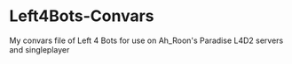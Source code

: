# Left4Bots-Convars
My convars file of Left 4 Bots for use on Ah_Roon's Paradise L4D2 servers and singleplayer
